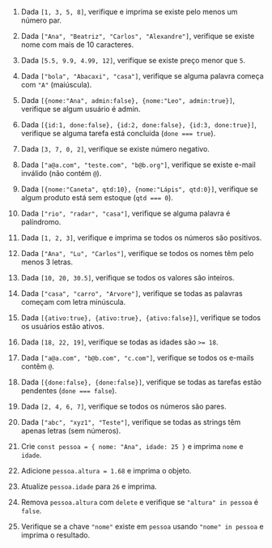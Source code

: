 
1. Dada `[1, 3, 5, 8]`, verifique e imprima se existe pelo menos um número par.
2. Dada `["Ana", "Beatriz", "Carlos", "Alexandre"]`, verifique se existe nome com mais de 10 caracteres.
3. Dada `[5.5, 9.9, 4.99, 12]`, verifique se existe preço menor que `5`.
4. Dada `["bola", "Abacaxi", "casa"]`, verifique se alguma palavra começa com `"A"` (maiúscula).
5. Dada `[{nome:"Ana", admin:false}, {nome:"Leo", admin:true}]`, verifique se algum usuário é admin.
6. Dada `[{id:1, done:false}, {id:2, done:false}, {id:3, done:true}]`, verifique se alguma tarefa está concluída (`done === true`).
7. Dada `[3, 7, 0, 2]`, verifique se existe número negativo.
8. Dada `["a@a.com", "teste.com", "b@b.org"]`, verifique se existe e-mail inválido (não contém `@`).
9. Dada `[{nome:"Caneta", qtd:10}, {nome:"Lápis", qtd:0}]`, verifique se algum produto está sem estoque (`qtd === 0`).
10. Dada `["rio", "radar", "casa"]`, verifique se alguma palavra é palíndromo.

1. Dada `[1, 2, 3]`, verifique e imprima se todos os números são positivos.
2. Dada `["Ana", "Lu", "Carlos"]`, verifique se todos os nomes têm pelo menos 3 letras.
3. Dada `[10, 20, 30.5]`, verifique se todos os valores são inteiros.
4. Dada `["casa", "carro", "Arvore"]`, verifique se todas as palavras começam com letra minúscula.
5. Dada `[{ativo:true}, {ativo:true}, {ativo:false}]`, verifique se todos os usuários estão ativos.
6. Dada `[18, 22, 19]`, verifique se todas as idades são `>= 18`.
7. Dada `["a@a.com", "b@b.com", "c.com"]`, verifique se todos os e-mails contêm `@`.
8. Dada `[{done:false}, {done:false}]`, verifique se todas as tarefas estão pendentes (`done === false`).
9. Dada `[2, 4, 6, 7]`, verifique se todos os números são pares.
10. Dada `["abc", "xyz1", "Teste"]`, verifique se todas as strings têm apenas letras (sem números).

1. Crie `const pessoa = { nome: "Ana", idade: 25 }` e imprima `nome` e `idade`.
2. Adicione `pessoa.altura = 1.68` e imprima o objeto.
3. Atualize `pessoa.idade` para `26` e imprima.
4. Remova `pessoa.altura` com `delete` e verifique se `"altura" in pessoa` é `false`.
5. Verifique se a chave `"nome"` existe em `pessoa` usando `"nome" in pessoa` e imprima o resultado.
